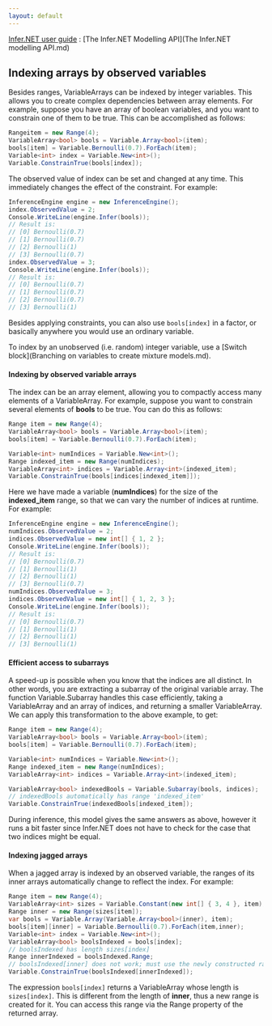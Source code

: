 ```yaml
---
layout: default 
--- 
```

[Infer.NET user guide](index.md) : [The Infer.NET Modelling API](The Infer.NET modelling API.md)

## Indexing arrays by observed variables

Besides ranges, VariableArrays can be indexed by integer variables. This allows you to create complex dependencies between array elements. For example, suppose you have an array of boolean variables, and you want to constrain one of them to be true. This can be accomplished as follows:

```csharp
Rangeitem = new Range(4);  
VariableArray<bool> bools = Variable.Array<bool>(item);  
bools[item] = Variable.Bernoulli(0.7).ForEach(item);  
Variable<int> index = Variable.New<int>();  
Variable.ConstrainTrue(bools[index]);
```

The observed value of index can be set and changed at any time. This immediately changes the effect of the constraint. For example:

```csharp
InferenceEngine engine = new InferenceEngine();  
index.ObservedValue = 2;  
Console.WriteLine(engine.Infer(bools));  
// Result is:  
// [0] Bernoulli(0.7)  
// [1] Bernoulli(0.7)  
// [2] Bernoulli(1)  
// [3] Bernoulli(0.7)  
index.ObservedValue = 3;  
Console.WriteLine(engine.Infer(bools));  
// Result is:  
// [0] Bernoulli(0.7)  
// [1] Bernoulli(0.7)  
// [2] Bernoulli(0.7)  
// [3] Bernoulli(1)
```

Besides applying constraints, you can also use `bools[index]` in a factor, or basically anywhere you would use an ordinary variable.

To index by an unobserved (i.e. random) integer variable, use a [Switch block](Branching on variables to create mixture models.md).

#### Indexing by observed variable arrays

The index can be an array element, allowing you to compactly access many elements of a VariableArray. For example, suppose you want to constrain several elements of **bools** to be true. You can do this as follows:

```csharp
Range item = new Range(4);  
VariableArray<bool> bools = Variable.Array<bool>(item);  
bools[item] = Variable.Bernoulli(0.7).ForEach(item);  

Variable<int> numIndices = Variable.New<int>();  
Range indexed_item = new Range(numIndices);  
VariableArray<int> indices = Variable.Array<int>(indexed_item);  
Variable.ConstrainTrue(bools[indices[indexed_item]]);
```

Here we have made a variable (**numIndices**) for the size of the **indexed_item** range, so that we can vary the number of indices at runtime. For example:

```csharp
InferenceEngine engine = new InferenceEngine();  
numIndices.ObservedValue = 2;  
indices.ObservedValue = new int[] { 1, 2 };  
Console.WriteLine(engine.Infer(bools));  
// Result is:  
// [0] Bernoulli(0.7)  
// [1] Bernoulli(1)  
// [2] Bernoulli(1)  
// [3] Bernoulli(0.7)  
numIndices.ObservedValue = 3;  
indices.ObservedValue = new int[] { 1, 2, 3 };  
Console.WriteLine(engine.Infer(bools));  
// Result is:  
// [0] Bernoulli(0.7)  
// [1] Bernoulli(1)  
// [2] Bernoulli(1)  
// [3] Bernoulli(1)
```

#### Efficient access to subarrays

A speed-up is possible when you know that the indices are all distinct. In other words, you are extracting a subarray of the original variable array. The function Variable.Subarray handles this case efficiently, taking a VariableArray and an array of indices, and returning a smaller VariableArray. We can apply this transformation to the above example, to get:

```csharp
Range item = new Range(4);  
VariableArray<bool> bools = Variable.Array<bool>(item);  
bools[item] = Variable.Bernoulli(0.7).ForEach(item);  

Variable<int> numIndices = Variable.New<int>();  
Range indexed_item = new Range(numIndices);  
VariableArray<int> indices = Variable.Array<int>(indexed_item);  

VariableArray<bool> indexedBools = Variable.Subarray(bools, indices);  
// indexedBools automatically has range 'indexed_item'  
Variable.ConstrainTrue(indexedBools[indexed_item]);
```

During inference, this model gives the same answers as above, however it runs a bit faster since Infer.NET does not have to check for the case that two indices might be equal.

#### Indexing jagged arrays

When a jagged array is indexed by an observed variable, the ranges of its inner arrays automatically change to reflect the index. For example:

```csharp
Range item = new Range(4);  
VariableArray<int> sizes = Variable.Constant(new int[] { 3, 4 }, item);  
Range inner = new Range(sizes[item]);  
var bools = Variable.Array(Variable.Array<bool>(inner), item);  
bools[item][inner] = Variable.Bernoulli(0.7).ForEach(item,inner);  
Variable<int> index = Variable.New<int>();  
VariableArray<bool> boolsIndexed = bools[index];  
// boolsIndexed has length sizes[index]  
Range innerIndexed = boolsIndexed.Range;  
// boolsIndexed[inner] does not work; must use the newly constructed range  
Variable.ConstrainTrue(boolsIndexed[innerIndexed]);
```

The expression `bools[index]` returns a VariableArray whose length is `sizes[index]`. This is different from the length of **inner**, thus a new range is created for it. You can access this range via the Range property of the returned array.
